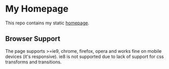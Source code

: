 My Homepage
===========

This repo contains my static [homepage](https://coot.me).

Browser Support
---------------
The page supports >=ie9, chrome, firefox, opera and works fine on mobile
devices (it's responsive).  ie8 is not supported due to lack of support for css
transforms and transitions.
